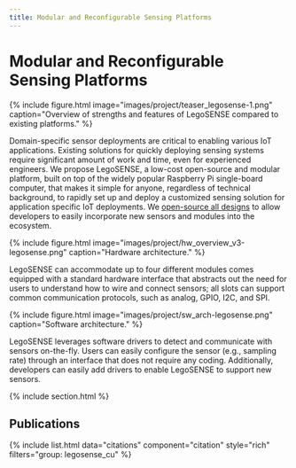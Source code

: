 ```yaml
---
title: Modular and Reconfigurable Sensing Platforms
---
```


# Modular and Reconfigurable Sensing Platforms

{%
  include figure.html
  image="images/project/teaser_legosense-1.png"
  caption="Overview of strengths and features of LegoSENSE compared to existing platforms."
%}

Domain-specific sensor deployments are critical to enabling various IoT applications. Existing solutions for quickly deploying sensing systems require significant amount of work and time, even for experienced engineers. We propose LegoSENSE, a low-cost open-source and modular platform, built on top of the widely popular Raspberry Pi single-board computer, that makes it simple for anyone, regardless of technical background, to rapidly set up and deploy a customized sensing solution for application specific IoT deployments. We [open-source all designs](https://github.com/Columbia-ICSL/LegoSENSE) to allow developers to easily incorporate new sensors and modules into the ecosystem.

{%
  include figure.html
  image="images/project/hw_overview_v3-legosense.png"
  caption="Hardware architecture."
%}

LegoSENSE can accommodate up to four different modules comes equipped with a standard hardware interface that abstracts out the need for users to understand how to wire and connect sensors; all slots can support common communication protocols, such as analog, GPIO, I2C, and SPI.

{%
  include figure.html
  image="images/project/sw_arch-legosense.png"
  caption="Software architecture."
%}

LegoSENSE leverages software drivers to detect and communicate with sensors on-the-fly. Users can easily configure the sensor (e.g., sampling rate) through an interface that does not require any coding. Additionally, developers can easily add drivers to enable LegoSENSE to support new sensors.

{% include section.html %}

## Publications

{% include list.html data="citations" component="citation" style="rich" filters="group: legosense_cu" %}

